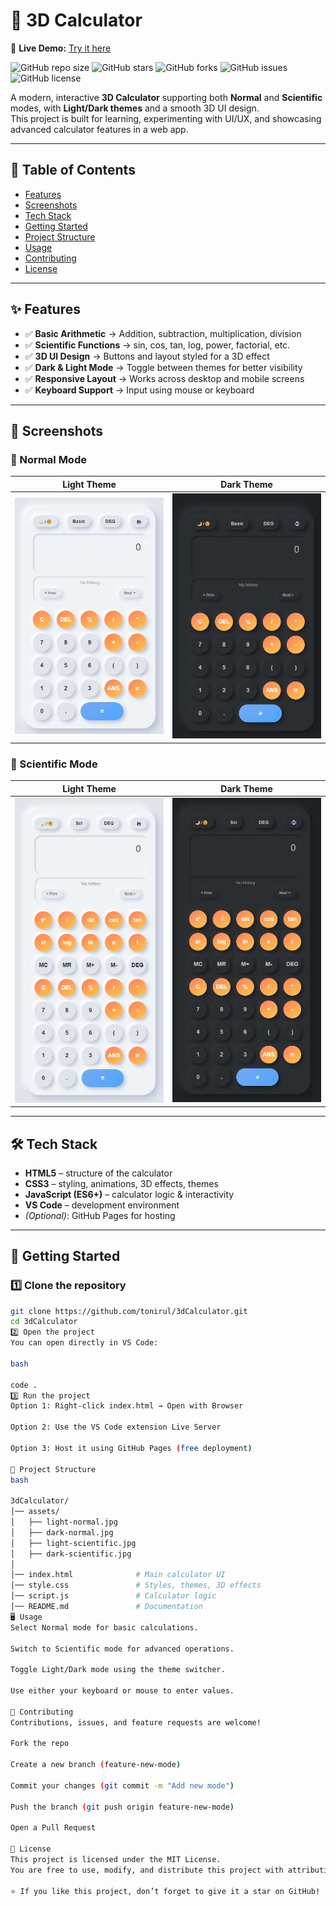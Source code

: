 # 🧮 3D Calculator

🔗 **Live Demo:** [Try it here](https://tonirul.github.io/3dCalculator/)

![GitHub repo size](https://img.shields.io/github/repo-size/tonirul/3dCalculator)
![GitHub stars](https://img.shields.io/github/stars/tonirul/3dCalculator?style=social)
![GitHub forks](https://img.shields.io/github/forks/tonirul/3dCalculator?style=social)
![GitHub issues](https://img.shields.io/github/issues/tonirul/3dCalculator)
![GitHub license](https://img.shields.io/github/license/tonirul/3dCalculator)

A modern, interactive **3D Calculator** supporting both **Normal** and **Scientific** modes, with **Light/Dark themes** and a smooth 3D UI design.  
This project is built for learning, experimenting with UI/UX, and showcasing advanced calculator features in a web app.

---

## 📑 Table of Contents
- [Features](#-features)
- [Screenshots](#-screenshots)
- [Tech Stack](#-tech-stack)
- [Getting Started](#-getting-started)
- [Project Structure](#-project-structure)
- [Usage](#-usage)
- [Contributing](#-contributing)
- [License](#-license)

---

## ✨ Features
- ✅ **Basic Arithmetic** → Addition, subtraction, multiplication, division  
- ✅ **Scientific Functions** → sin, cos, tan, log, power, factorial, etc.  
- ✅ **3D UI Design** → Buttons and layout styled for a 3D effect  
- ✅ **Dark & Light Mode** → Toggle between themes for better visibility  
- ✅ **Responsive Layout** → Works across desktop and mobile screens  
- ✅ **Keyboard Support** → Input using mouse or keyboard  

---

## 📸 Screenshots

### 🔹 Normal Mode
| Light Theme | Dark Theme |
|-------------|------------|
| ![Light Normal](assets/light-normal.jpg) | ![Dark Normal](assets/dark-normal.jpg) |

### 🔹 Scientific Mode
| Light Theme | Dark Theme |
|-------------|------------|
| ![Light Scientific](assets/light-scientific.jpg) | ![Dark Scientific](assets/dark-scientific.jpg) |

---

## 🛠 Tech Stack
- **HTML5** – structure of the calculator  
- **CSS3** – styling, animations, 3D effects, themes  
- **JavaScript (ES6+)** – calculator logic & interactivity  
- **VS Code** – development environment  
- *(Optional)*: GitHub Pages for hosting  

---

## 🚀 Getting Started

### 1️⃣ Clone the repository
```bash
git clone https://github.com/tonirul/3dCalculator.git
cd 3dCalculator
2️⃣ Open the project
You can open directly in VS Code:

bash
 
code .
3️⃣ Run the project
Option 1: Right-click index.html → Open with Browser

Option 2: Use the VS Code extension Live Server

Option 3: Host it using GitHub Pages (free deployment)

📂 Project Structure
bash
 
3dCalculator/
│── assets/                 
│   ├── light-normal.jpg
│   ├── dark-normal.jpg
│   ├── light-scientific.jpg
│   ├── dark-scientific.jpg
│
│── index.html              # Main calculator UI
│── style.css               # Styles, themes, 3D effects
│── script.js               # Calculator logic
│── README.md               # Documentation
🖥 Usage
Select Normal mode for basic calculations.

Switch to Scientific mode for advanced operations.

Toggle Light/Dark mode using the theme switcher.

Use either your keyboard or mouse to enter values.

🤝 Contributing
Contributions, issues, and feature requests are welcome!

Fork the repo

Create a new branch (feature-new-mode)

Commit your changes (git commit -m "Add new mode")

Push the branch (git push origin feature-new-mode)

Open a Pull Request

📝 License
This project is licensed under the MIT License.
You are free to use, modify, and distribute this project with attribution.

⭐ If you like this project, don’t forget to give it a star on GitHub!
